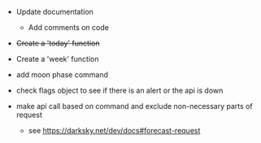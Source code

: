 * Update documentation
  * Add comments on code
	
* ~~Create a 'today' function~~

* Create a 'week' function

* add moon phase command

* check flags object to see if there is an alert or the api is down

* make api call based on command and exclude non-necessary parts of request
  * see https://darksky.net/dev/docs#forecast-request
